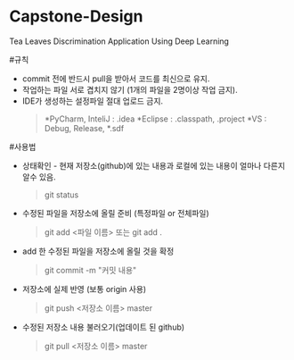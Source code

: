 # Capstone-Design
Tea Leaves Discrimination Application Using Deep Learning

#규칙
- commit 전에 반드시 pull을 받아서 코드를 최신으로 유지.
- 작업하는 파일 서로 겹치지 않기 (1개의 파일을 2명이상 작업 금지).
- IDE가 생성하는 설정파일 절대 업로드 금지.
    >  *PyCharm, InteliJ : .idea  *Eclipse : .classpath, .project  *VS : Debug, Release, *.sdf

#사용법
- 상태확인 - 현재 저장소(github)에 있는 내용과 로컬에 있는 내용이 얼마나 다른지 알수 있음.
    >  git status
- 수정된 파일을 저장소에 올릴 준비 (특정파일 or 전체파일)
    >  git add <파일 이름> 또는 git add .
- add 한 수정된 파일을 저장소에 올릴 것을 확정
    >  git commit -m "커밋 내용"
- 저장소에 실제 반영 (보통 origin 사용)
    >  git push <저장소 이름> master
-  수정된 저장소 내용 불러오기(업데이트 된 github)
    >  git pull <저장소 이름> master

